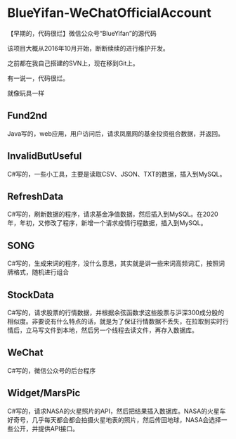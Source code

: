# BlueYifan-WeChatOfficialAccount
【早期的，代码很烂】微信公众号“BlueYifan”的源代码

该项目大概从2016年10月开始，断断续续的进行维护开发。

之前都在我自己搭建的SVN上，现在移到Git上。

有一说一，代码很烂。

就像玩具一样

## Fund2nd
Java写的，web应用，用户访问后，请求凤凰网的基金投资组合数据，并返回。

## InvalidButUseful
C#写的，一些小工具，主要是读取CSV、JSON、TXT的数据，插入到MySQL。

## RefreshData
C#写的，刷新数据的程序，请求基金净值数据，然后插入到MySQL。在2020年，年初，又修改了程序，新增一个请求疫情行程数据，插入到MySQL。

## SONG
C#写的，生成宋词的程序，没什么意思，其实就是讲一些宋词高频词汇，按照词牌格式，随机进行组合

## StockData
C#写的，请求股票的行情数据，并根据余弦函数求这些股票与沪深300成分股的相似度。非要说有什么特点的话，就是为了保证行情数据不丢失，在拉取到实时行情后，立马写文件到本地，然后另一个线程去读文件，再存入数据库。

## WeChat
C#写的，微信公众号的后台程序

## Widget/MarsPic
C#写的，请求NASA的火星照片的API，然后把结果插入数据库。NASA的火星车好奇号，几乎每天都会都会拍摄火星地表的照片，然后传回地球，NASA会选择一些公开，并提供API接口。
